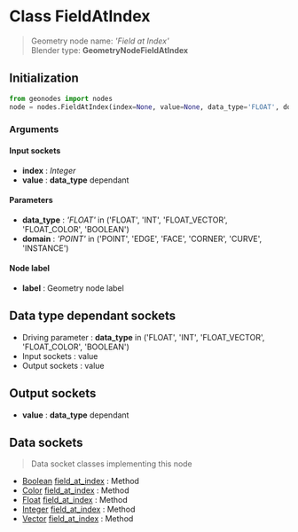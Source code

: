 
# Class FieldAtIndex

> Geometry node name: _'Field at Index'_<br>Blender type:  **GeometryNodeFieldAtIndex**

## Initialization


```python
from geonodes import nodes
node = nodes.FieldAtIndex(index=None, value=None, data_type='FLOAT', domain='POINT', label=None)
```


### Arguments


#### Input sockets



- **index** : _Integer_
- **value** : **data_type** dependant



#### Parameters



- **data_type** : _'FLOAT'_ in ('FLOAT', 'INT', 'FLOAT_VECTOR', 'FLOAT_COLOR', 'BOOLEAN')
- **domain** : _'POINT'_ in ('POINT', 'EDGE', 'FACE', 'CORNER', 'CURVE', 'INSTANCE')



#### Node label



- **label** : Geometry node label



## Data type dependant sockets



- Driving parameter : **data_type** in ('FLOAT', 'INT', 'FLOAT_VECTOR', 'FLOAT_COLOR', 'BOOLEAN')
- Input sockets : value
- Output sockets : value



## Output sockets



- **value** : **data_type** dependant



## Data sockets

> Data socket classes implementing this node


- [Boolean](./sockets/Boolean.md) [field_at_index](./sockets/Boolean.md#field_at_index) : Method
- [Color](./sockets/Color.md) [field_at_index](./sockets/Color.md#field_at_index) : Method
- [Float](./sockets/Float.md) [field_at_index](./sockets/Float.md#field_at_index) : Method
- [Integer](./sockets/Integer.md) [field_at_index](./sockets/Integer.md#field_at_index) : Method
- [Vector](./sockets/Vector.md) [field_at_index](./sockets/Vector.md#field_at_index) : Method


